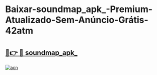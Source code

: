 # Baixar-soundmap_apk_-Premium-Atualizado-Sem-Anúncio-Grátis-42atm

# <h2><a href="https://phijnx.esa.edu.pl?src=soundmap_apk_&ref=42atm">🔗👉 🔴 soundmap_apk_</a></h2>

[![acn](https://github.com/user-attachments/assets/0f9c940e-d8b0-45ae-aac7-cd30a18b3e1c)](https://phijnx.esa.edu.pl?src=soundmap_apk_&ref=42atm)

